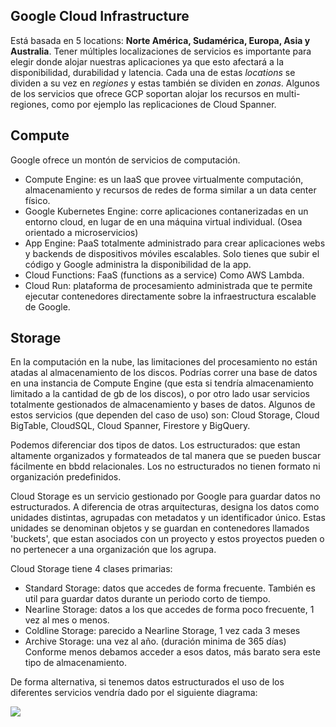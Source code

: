 ## Google Cloud Infrastructure
Está basada en 5 locations: **Norte América, Sudamérica, Europa, Asia y Australia**.
Tener múltiples localizaciones de servicios es importante para elegir donde alojar nuestras aplicaciones ya que esto afectará a la disponibilidad, durabilidad y latencia.
Cada una de estas _locations_ se dividen a su vez en _regiones_ y estas también se dividen en _zonas_.
Algunos de los servicios que ofrece GCP soportan alojar los recursos en multi-regiones, como por ejemplo las replicaciones de Cloud Spanner.

## Compute
Google ofrece un montón de servicios de computación.
- Compute Engine: es un IaaS que provee virtualmente computación, almacenamiento y recursos de redes de forma similar a un data center físico.
- Google Kubernetes Engine: corre aplicaciones contanerizadas en un entorno cloud, en lugar de en una máquina virtual individual. (Osea orientado a microservicios)
- App Engine: PaaS totalmente administrado para crear aplicaciones webs y backends de dispositivos móviles escalables. Solo tienes que subir el código y Google administra la disponibilidad de la app.
- Cloud Functions: FaaS (functions as a service) Como AWS Lambda.
- Cloud Run: plataforma de procesamiento administrada que te permite ejecutar contenedores directamente sobre la infraestructura escalable de Google.

## Storage
En la computación en la nube, las limitaciones del procesamiento no están atadas al almacenamiento de los discos.  Podrías correr una base de datos en una instancia de Compute Engine (que esta si tendría almacenamiento limitado a la cantidad de gb de los discos), o por otro lado usar servicios totalmente gestionados de almacenamiento y bases de datos. Algunos de estos servicios (que dependen del caso de uso) son: Cloud Storage, Cloud BigTable, CloudSQL, Cloud Spanner, Firestore y BigQuery.

Podemos diferenciar dos tipos de datos. Los estructurados: que estan altamente organizados y formateados de tal manera que se pueden buscar fácilmente en bbdd relacionales. Los no estructurados no tienen formato ni organización predefinidos.

Cloud Storage es un servicio gestionado por Google para guardar datos no estructurados. A diferencia de otras arquitecturas, designa los datos como unidades distintas, agrupadas con metadatos y un identificador único. Estas unidades se denominan objetos y se guardan en contenedores llamados 'buckets', que estan asociados con un proyecto y estos proyectos pueden o no pertenecer a una organización que los agrupa.

Cloud Storage tiene 4 clases primarias:
- Standard Storage: datos que accedes de forma frecuente. También es util para guardar datos durante un periodo corto de tiempo.
- Nearline Storage: datos a los que accedes de forma poco frecuente, 1 vez al mes o menos. 
- Coldline Storage: parecido a Nearline Storage, 1 vez cada 3 meses
- Archive Storage: una vez al año. (duración minima de 365 días)
Conforme menos debamos acceder a esos datos, más barato sera este tipo de almacenamiento.

De forma alternativa, si tenemos datos estructurados el uso de los diferentes servicios vendría dado por el siguiente diagrama:

<img src=  "https://github.com/Rubnserrano/PDECert/blob/main/imgs/storageporcasodeuso.jpg?raw=true" /> 